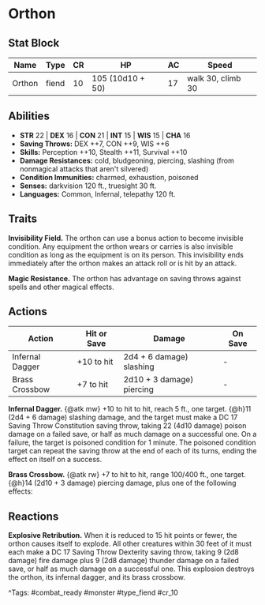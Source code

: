 # Orthon

## Stat Block

| Name | Type | CR | HP | AC | Speed |
|------|------|----|----|----|-------|
| Orthon | fiend | 10 | 105 (10d10 + 50) | 17 | walk 30, climb 30 |

## Abilities

- **STR** 22 | **DEX** 16 | **CON** 21 | **INT** 15 | **WIS** 15 | **CHA** 16
- **Saving Throws:** DEX ++7, CON ++9, WIS ++6  
- **Skills:** Perception ++10, Stealth ++11, Survival ++10  
- **Damage Resistances:** cold, bludgeoning, piercing, slashing (from nonmagical attacks that aren't silvered)  
- **Condition Immunities:** charmed, exhaustion, poisoned  
- **Senses:** darkvision 120 ft., truesight 30 ft.  
- **Languages:** Common, Infernal, telepathy 120 ft.

## Traits

**Invisibility Field.** The orthon can use a bonus action to become invisible condition. Any equipment the orthon wears or carries is also invisible condition as long as the equipment is on its person. This invisibility ends immediately after the orthon makes an attack roll or is hit by an attack.

**Magic Resistance.** The orthon has advantage on saving throws against spells and other magical effects.


## Actions

| Action | Hit or Save | Damage | On Save |
|--------|--------------|--------|----------|
| Infernal Dagger | +10 to hit | 2d4 + 6 damage) slashing | - |
| Brass Crossbow | +7 to hit | 2d10 + 3 damage) piercing | - |

**Infernal Dagger.** {@atk mw} +10 to hit to hit, reach 5 ft., one target. {@h}11 (2d4 + 6 damage) slashing damage, and the target must make a DC 17 Saving Throw Constitution saving throw, taking 22 (4d10 damage) poison damage on a failed save, or half as much damage on a successful one. On a failure, the target is poisoned condition for 1 minute. The poisoned condition target can repeat the saving throw at the end of each of its turns, ending the effect on itself on a success.

**Brass Crossbow.** {@atk rw} +7 to hit to hit, range 100/400 ft., one target. {@h}14 (2d10 + 3 damage) piercing damage, plus one of the following effects:

## Reactions

**Explosive Retribution.** When it is reduced to 15 hit points or fewer, the orthon causes itself to explode. All other creatures within 30 feet of it must each make a DC 17 Saving Throw Dexterity saving throw, taking 9 (2d8 damage) fire damage plus 9 (2d8 damage) thunder damage on a failed save, or half as much damage on a successful one. This explosion destroys the orthon, its infernal dagger, and its brass crossbow.



^Tags: #combat_ready #monster #type_fiend #cr_10